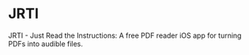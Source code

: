 # JRTI
JRTI - Just Read the Instructions: A free PDF reader iOS app for turning PDFs into audible files.
